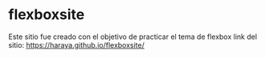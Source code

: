 # flexboxsite
Este  sitio fue creado con el objetivo de practicar el tema de flexbox
link del sitio: https://haraya.github.io/flexboxsite/
